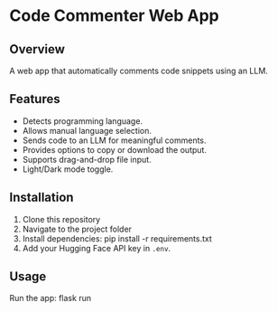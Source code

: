 # Code Commenter Web App

## Overview
A web app that automatically comments code snippets using an LLM.

## Features
- Detects programming language.
- Allows manual language selection.
- Sends code to an LLM for meaningful comments.
- Provides options to copy or download the output.
- Supports drag-and-drop file input.
- Light/Dark mode toggle.

## Installation
1. Clone this repository
2. Navigate to the project folder
3. Install dependencies: pip install -r requirements.txt
4. Add your Hugging Face API key in `.env`.

## Usage
Run the app: flask run 